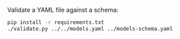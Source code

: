 Validate a YAML file against a schema:

```bash
pip install -r requirements.txt
./validate.py ../../models.yaml ../models-schema.yaml
```
